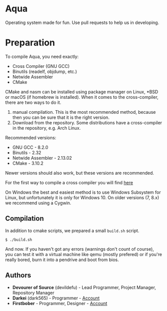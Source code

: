 # Aqua
Operating system made for fun. Use pull requests to help us in developing.

# Preparation

To compile Aqua, you need exactly:
* Cross Compiler (GNU GCC)
* Binutils (readelf, objdump, etc.)
* Netwide Assembler
* CMake

CMake and nasm can be installed using package manager on Linux, *BSD or macOS (if homebrew is installed).
When it comes to the cross-compiler, there are two ways to do it.
1. manual compilation. This is the most recommended method, because then you can be sure that it is the right version.
2. Download from the repository. Some distributions have a cross-compiler in the repository, e.g. Arch Linux.

Recommended versions:
* GNU GCC - 8.2.0
* Binutils - 2.32
* Netwide Assembler - 2.13.02
* CMake - 3.10.2

Newer versions should also work, but these versions are recommended.

For the first way to compile a cross compiler you will find [here](https://wiki.osdev.org/GCC_Cross-Compiler#Preparing_for_the_build)

On Windows the best and easiest method is to use Windows Subsystem for Linux, but unfortunately it is only for Windows 10.
On older versions (7, 8.x) we recommend using a Cygwin.

## Compilation

In addition to cmake scripts, we prepared a small `build.sh` script. 
```
$ ./build.sh
```
And now. If you haven't got any errors (warnings don't count of course), you can test it with a virtual machine like qemu (mostly prefered) or if you're really bored, burn it into a pendrive and boot from bios.

## Authors
* **Devourer of Source** (devildefu) - Lead Programmer, Project Manager, Repository Manager
* **Darkei** (dark565) - Programmer - [Account](https://github.com/Dark565)
* **Firstbober** - Programmer, Designer - [Account](https://github.com/Firstbober)
